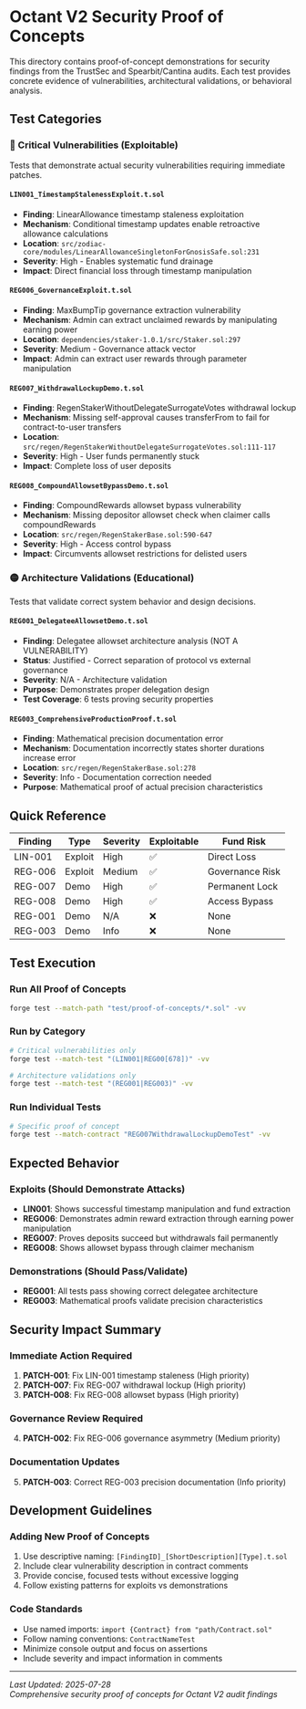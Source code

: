# Octant V2 Security Proof of Concepts

This directory contains proof-of-concept demonstrations for security findings from the TrustSec and Spearbit/Cantina audits. Each test provides concrete evidence of vulnerabilities, architectural validations, or behavioral analysis.

## Test Categories

### 🔴 Critical Vulnerabilities (Exploitable)
Tests that demonstrate actual security vulnerabilities requiring immediate patches.

#### `LIN001_TimestampStalenessExploit.t.sol`
- **Finding**: LinearAllowance timestamp staleness exploitation
- **Mechanism**: Conditional timestamp updates enable retroactive allowance calculations
- **Location**: `src/zodiac-core/modules/LinearAllowanceSingletonForGnosisSafe.sol:231`
- **Severity**: High - Enables systematic fund drainage
- **Impact**: Direct financial loss through timestamp manipulation

#### `REG006_GovernanceExploit.t.sol`
- **Finding**: MaxBumpTip governance extraction vulnerability
- **Mechanism**: Admin can extract unclaimed rewards by manipulating earning power
- **Location**: `dependencies/staker-1.0.1/src/Staker.sol:297`
- **Severity**: Medium - Governance attack vector
- **Impact**: Admin can extract user rewards through parameter manipulation

#### `REG007_WithdrawalLockupDemo.t.sol`
- **Finding**: RegenStakerWithoutDelegateSurrogateVotes withdrawal lockup
- **Mechanism**: Missing self-approval causes transferFrom to fail for contract-to-user transfers
- **Location**: `src/regen/RegenStakerWithoutDelegateSurrogateVotes.sol:111-117`
- **Severity**: High - User funds permanently stuck
- **Impact**: Complete loss of user deposits

#### `REG008_CompoundAllowsetBypassDemo.t.sol`
- **Finding**: CompoundRewards allowset bypass vulnerability
- **Mechanism**: Missing depositor allowset check when claimer calls compoundRewards
- **Location**: `src/regen/RegenStakerBase.sol:590-647`
- **Severity**: High - Access control bypass
- **Impact**: Circumvents allowset restrictions for delisted users

### 🟡 Architecture Validations (Educational)
Tests that validate correct system behavior and design decisions.

#### `REG001_DelegateeAllowsetDemo.t.sol`
- **Finding**: Delegatee allowset architecture analysis (NOT A VULNERABILITY)
- **Status**: Justified - Correct separation of protocol vs external governance
- **Severity**: N/A - Architecture validation
- **Purpose**: Demonstrates proper delegation design
- **Test Coverage**: 6 tests proving security properties

#### `REG003_ComprehensiveProductionProof.t.sol`
- **Finding**: Mathematical precision documentation error
- **Mechanism**: Documentation incorrectly states shorter durations increase error
- **Location**: `src/regen/RegenStakerBase.sol:278`
- **Severity**: Info - Documentation correction needed
- **Purpose**: Mathematical proof of actual precision characteristics

## Quick Reference

| Finding | Type | Severity | Exploitable | Fund Risk |
|---------|------|----------|-------------|-----------|
| LIN-001 | Exploit | High | ✅ | Direct Loss |
| REG-006 | Exploit | Medium | ✅ | Governance Risk |
| REG-007 | Demo | High | ✅ | Permanent Lock |
| REG-008 | Demo | High | ✅ | Access Bypass |
| REG-001 | Demo | N/A | ❌ | None |
| REG-003 | Demo | Info | ❌ | None |

## Test Execution

### Run All Proof of Concepts
```bash
forge test --match-path "test/proof-of-concepts/*.sol" -vv
```

### Run by Category
```bash
# Critical vulnerabilities only
forge test --match-test "(LIN001|REG00[678])" -vv

# Architecture validations only  
forge test --match-test "(REG001|REG003)" -vv
```

### Run Individual Tests
```bash
# Specific proof of concept
forge test --match-contract "REG007WithdrawalLockupDemoTest" -vv
```

## Expected Behavior

### Exploits (Should Demonstrate Attacks)
- **LIN001**: Shows successful timestamp manipulation and fund extraction
- **REG006**: Demonstrates admin reward extraction through earning power manipulation
- **REG007**: Proves deposits succeed but withdrawals fail permanently
- **REG008**: Shows allowset bypass through claimer mechanism

### Demonstrations (Should Pass/Validate)
- **REG001**: All tests pass showing correct delegatee architecture
- **REG003**: Mathematical proofs validate precision characteristics

## Security Impact Summary

### Immediate Action Required
1. **PATCH-001**: Fix LIN-001 timestamp staleness (High priority)
2. **PATCH-007**: Fix REG-007 withdrawal lockup (High priority)  
3. **PATCH-008**: Fix REG-008 allowset bypass (High priority)

### Governance Review Required
4. **PATCH-002**: Fix REG-006 governance asymmetry (Medium priority)

### Documentation Updates
5. **PATCH-003**: Correct REG-003 precision documentation (Info priority)

## Development Guidelines

### Adding New Proof of Concepts
1. Use descriptive naming: `[FindingID]_[ShortDescription][Type].t.sol`
2. Include clear vulnerability description in contract comments
3. Provide concise, focused tests without excessive logging
4. Follow existing patterns for exploits vs demonstrations

### Code Standards
- Use named imports: `import {Contract} from "path/Contract.sol"`
- Follow naming conventions: `ContractNameTest`
- Minimize console output and focus on assertions
- Include severity and impact information in comments

---

*Last Updated: 2025-07-28*  
*Comprehensive security proof of concepts for Octant V2 audit findings*